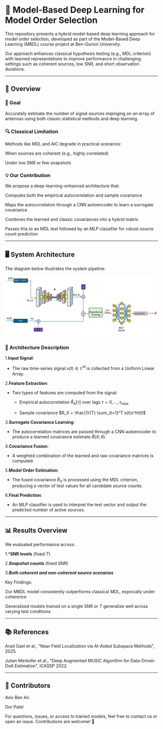 # 📡 Model-Based Deep Learning for Model Order Selection

This repository presents a hybrid model-based deep learning approach for model order selection, developed as part of the Model-Based Deep Learning (MBDL) course project at Ben-Gurion University.

Our approach enhances classical hypothesis testing (e.g., MDL criterion) with learned representations to improve performance in challenging settings such as coherent sources, low SNR, and short observation durations.

---
  
## 📖 Overview

### 🎯 Goal

Accurately estimate the number of signal sources impinging on an array of antennas using both classic statistical methods and deep learning.

### 🔍 Classical Limitation

Methods like MDL and AIC degrade in practical scenarios:

When sources are coherent (e.g., highly correlated)

Under low SNR or few snapshots

### 💡 Our Contribution

We propose a deep-learning-enhanced architecture that:

Computes both the empirical autocorrelation and sample covariance

Maps the autocorrelation through a CNN autoencoder to learn a surrogate covariance

Combines the learned and classic covariances into a hybrid matrix

Passes this to an MDL test followed by an MLP classifier for robust source count prediction

---

## 🖥️ System Architecture

The diagram below illustrates the system pipeline:

![Architecture Diagram](architecture.jpg)

### 🧠 Architecture Description

1.**Input Signal**:

  - The raw time-series signal $x(t) \in \mathbb{C}^N$ is collected from a Uniform Linear Array.

2.**Feature Extraction**:

  - Two types of features are computed from the signal:

    - Empirical autocorrelation $\hat{R}_{X}[\tau]$ over lags $\tau = 0, \dots, \tau_{max}$

    - Sample covariance $R_X = \frac{1}{T} \sum_{t=1}^T x(t)x^H(t)$

3.**Surrogate Covariance Learning**:

  - The autocorrelation matrices are passed through a CNN autoencoder to produce a learned covariance estimate $\hat{R}          (X;\theta)$.

4.**Covariance Fusion**:

  - A weighted combination of the learned and raw covariance matrices is computed:


5.**Model Order Estimation**:

  - The fused covariance $\tilde{R}_X$ is processed using the MDL criterion, producing a vector of test values for all           candidate source counts.

6.**Final Prediction**:

  - An MLP classifier is used to interpret the test vector and output the predicted number of active sources.

---

## 📊 Results Overview

We evaluated performance across:

1.***SNR levels** (fixed $T$)

2.***Snapshot counts*** (fixed SNR)

3.***Both coherent and non-coherent source scenarios***

Key Findings:

Our MBDL model consistently outperforms classical MDL, especially under coherence

Generalized models trained on a single SNR or $T$ generalize well across varying test conditions

---
## 📚 References

Arad Gast et al., "Near Field Localization via AI-Aided Subspace Methods", 2025.

Julian Merkofer et al., "Deep Augmented MUSIC Algorithm for Data-Driven DoA Estimation", ICASSP 2022.

--- 

## 👥 Contributors

Aviv Ben Ari

Dor Patel

For questions, issues, or access to trained models, feel free to contact us or open an issue. Contributions are welcome! 🚀


